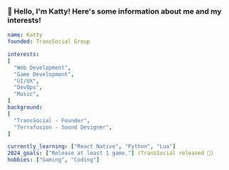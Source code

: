 <link href="https://katniny.com/" rel="me">

### 🚀 Hello, I'm Katty! Here's some information about me and my interests! 
```yaml 
name: Katty
founded: TransSocial Group

interests:
[
  "Web Development",
  "Game Development",
  "UI/UX",
  "DevOps",
  "Music",
]
background:
[
  "TransSocial - Founder",
  "Terrafusion - Sound Designer",
]

currently_learning: ["React Native", "Python", "Lua"]
2024_goals: ["Release at least 1 game."] (TransSocial released 🎉)
hobbies: ["Gaming", "Coding"]
```
